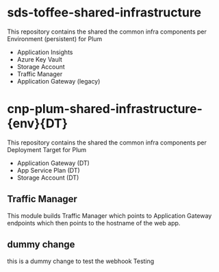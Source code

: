 # sds-toffee-shared-infrastructure

This repository contains the shared the common infra components per Environment (persistent) for Plum

- Application Insights
- Azure Key Vault
- Storage Account
- Traffic Manager
- Application Gateway (legacy)

# cnp-plum-shared-infrastructure-{env}{DT}

This repository contains the shared the common infra components per Deployment Target for Plum

- Application Gateway (DT)
- App Service Plan (DT)
- Storage Account (DT)

## Traffic Manager

This module builds Traffic Manager which points to Application Gateway endpoints which then points to the hostname of the web app.

## dummy change

this is a dummy change to test the webhook
Testing
